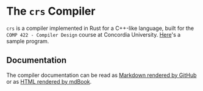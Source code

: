 # The `crs` Compiler

`crs` is a compiler implemented in Rust for a C++-like language, built for the `COMP 422 - Compiler Design` course at Concordia University. [Here](tests/lexer/source_example.crs)'s a sample program.

## Documentation

The compiler documentation can be read as [Markdown rendered by GitHub](https://lancelafontaine.com/crs-compiler/) or as [HTML rendered by mdBook](https://lancelafontaine.com/crs-compiler/docs/rendered/).


